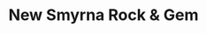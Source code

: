 ---
title: "New Smyrna Rock & Gem"
url: /new-smyrna-beach/new-smyrna-rock-und-gem/
shop: Schmuck
---